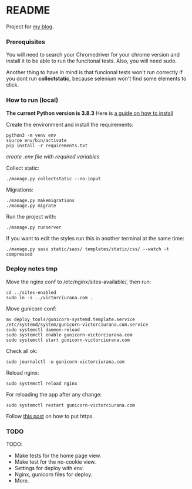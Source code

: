 # README #

Project for [my blog](https://victorciurana.com).


### Prerequisites ###
You will need to search your Chromedriver for your chrome version and install it to be able to run the funcitonal tests. Also, you will need sudo.

Another thing to have in mind is that funcional tests won't run correctly if you dont run __collectstatic__, because selenium won't find some elements to click.


### How to run (local) ###
__The current Python version is 3.8.3__
Here is [a guide on how to install](https://tech.serhatteker.com/post/2019-12/how-to-install-python38-on-ubuntu/)

Create the environment and install the requirements:
```
python3 -m venv env
source env/bin/activate
pip install -r requirements.txt
```

*create .env file with required variables*

Collect static:
```
./manage.py collectstatic --no-input
```

Migrations:
```
./manage.py makemigrations
./manage.py migrate
```

Run the project with:
```
./manage.py runserver
```

If you want to edit the styles run this in another terminal at the same time:
```
./manage.py sass static/sass/ templates/static/css/ --watch -t compressed
```

### Deploy notes tmp ###
Move the nginx conf to /etc/nginx/sites-available/, then run:
```
cd ../sites-enabled
sudo ln -s ../victorciurana.com .
```

Move gunicorn conf:
```
mv deploy_tools/gunicorn-systemd.template.service /etc/systemd/system/gunicorn-victorciurana.com.service
sudo systemctl daemon-reload
sudo systemctl enable gunicorn-victorciurana.com
sudo systemctl start gunicorn-victorciurana.com
```

Check all ok:
```
sudo journalctl -u gunicorn-victorciurana.com
```

Reload nginx:
```
sudo systemctl reload nginx
```

For reloading the app after any change:
```
sudo systemctl restart gunicorn-victorciurana.com
```

Follow [this post](https://www.digitalocean.com/community/tutorials/how-to-secure-nginx-with-let-s-encrypt-on-ubuntu-20-04) on how to put https.

### TODO ###
TODO:
* Make tests for the home page view.
* Make test for the no-cookie view.
* Settings for deploy with env.
* Nginx, gunicorn files for deploy.
* More.
